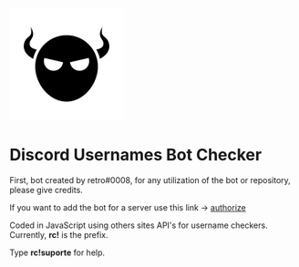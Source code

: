 ![alt text](https://github.com/retrohv4/discord-bot-checker/blob/main/516327-200.png)

# Discord Usernames Bot Checker

First, bot created by retro#0008, for any utilization of the bot or repository, please give credits.

If you want to add the bot for a server use this link -> [authorize](https://discord.com/oauth2/authorize?client_id=766822303945981982&scope=bot&permissions=8)

Coded in JavaScript using others sites API's for username checkers. Currently, <b>rc!</b> is the prefix.

Type <b>rc!suporte</b> for help.
